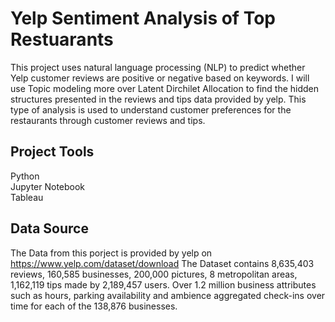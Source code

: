 # Yelp Sentiment Analysis of Top Restuarants 

This project uses natural language processing (NLP) to predict whether Yelp customer reviews are positive or negative based on keywords. I will use Topic modeling more over Latent Dirchilet Allocation to find the hidden structures presented in the reviews and tips data provided by yelp. This type of analysis is used to understand customer preferences for the restaurants through customer reviews and tips.

## Project Tools 
Python <br /> 
Jupyter Notebook <br />
Tableau <br />

## Data Source 
The Data from this porject is provided by yelp on https://www.yelp.com/dataset/download
The Dataset contains 8,635,403 reviews, 160,585 businesses, 200,000 pictures, 
8 metropolitan areas, 1,162,119 tips made by 2,189,457 users. Over 1.2 million business attributes such as hours, parking availability and ambience aggregated check-ins over time for each of the 138,876 businesses.
